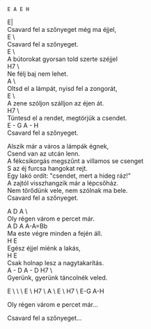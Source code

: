     E A E H   
   
 E|   
Csavard fel a szőnyeget még ma éjjel,   
 E                   \   
Csavard fel a szőnyeget.   
   E                 \   
A bútorokat gyorsan told szerte széjjel   
H7                 \   
Ne félj baj nem lehet.   
            A                   \   
Oltsd el a lámpát, nyisd fel a zongorát,   
        E                  \   
A zene szóljon szálljon az éjen át.   
H7                    \   
Tüntesd el a rendet, megtörjük a csendet.   
 E   -   G      A -  H   
Csavard fel a szőnyeget.   
   
Alszik már a város a lámpák égnek,   
Csend van az utcán lenn.   
A fékcsikorgás megszűnt a villamos se csenget   
S az éj furcsa hangokat rejt.   
Egy lakó ordít: "csendet, mert a hideg ráz!"   
A zajtól visszhangzik már a lépcsőház.   
Nem törődünk vele, nem szólnak ma bele.   
Csavard fel a szőnyeget.   
   
A           D              A \   
 Oly régen várom e percet már.   
    A          D              A   A-A=Bb   
Ma este végre minden a fején áll.   
 H           E   
Egész éjjel miénk a lakás,   
      H             E   
Csak holnap lesz a nagytakarítás.   
 A   -    D       A  -  D     H7 \   
Gyerünk, gyerünk táncolnék veled.   
   
E \ \ \  E \ H7 \  A \ E \  H7 \ E-G A-H   
   
Oly régen várom e percet már...   
   
Csavard fel a szőnyeget...   
   
